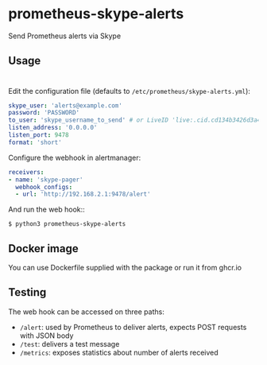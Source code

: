 # prometheus-skype-alerts
Send Prometheus alerts via Skype

Usage
-----
#
Edit the configuration file (defaults to ``/etc/prometheus/skype-alerts.yml``):
```yaml
skype_user: 'alerts@example.com'
password: 'PASSWORD'
to_user: 'skype_username_to_send' # or LiveID 'live:.cid.cd134b3426d3a4cb'
listen_address: '0.0.0.0'
listen_port: 9478
format: 'short'
```

Configure the webhook in alertmanager:
```yaml
receivers:
- name: 'skype-pager'
  webhook_configs:
  - url: 'http://192.168.2.1:9478/alert'
```

And run the web hook::

```shell
$ python3 prometheus-skype-alerts
```

Docker image
-------
You can use Dockerfile supplied with the package or run it from ghcr.io


Testing
-------

The web hook can be accessed on three paths:

 * ``/alert``: used by Prometheus to deliver alerts, expects POST requests
   with JSON body
 * ``/test``: delivers a test message
 * ``/metrics``: exposes statistics about number of alerts received
